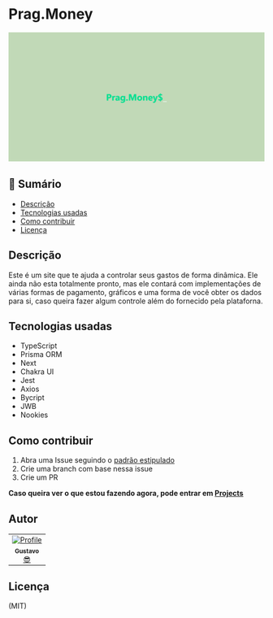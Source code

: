 # Prag.Money

<div styles="width: 100%; display: flex; justify-content: center">
  <img src="https://github.com/GustavoGomesDias/prag.money/blob/main/docs/images/readme-logo.png" alt="Pragmatic Money Logo  ">
</div>

## 📕 Sumário
- [Descrição](https://github.com/GustavoGomesDias/prag.money#descri%C3%A7%C3%A3o)
- [Tecnologias usadas](https://github.com/GustavoGomesDias/prag.money#tecnologias-usadas)
- [Como contribuir](https://github.com/GustavoGomesDias/prag.money#como-contribuir)
- [Licença](https://github.com/GustavoGomesDias/prag.money#licen%C3%A7a)

## Descrição

Este é um site que te ajuda a controlar seus gastos de forma dinâmica. Ele ainda não esta totalmente pronto, mas ele contará com implementações de várias formas de pagamento, gráficos e uma forma de você obter os dados para si, caso queira fazer algum controle além do fornecido pela plataforna.

## Tecnologias usadas
- TypeScript
- Prisma ORM
- Next
- Chakra UI
- Jest
- Axios
- Bycript
- JWB
- Nookies

## Como contribuir

1. Abra uma Issue seguindo o [padrão estipulado](https://github.com/GustavoGomesDias/prag.money/blob/main/docs/issue.md)
2. Crie uma branch com base nessa issue
3. Crie um PR

**Caso queira ver o que estou fazendo agora, pode entrar em [Projects](https://github.com/GustavoGomesDias/prag.money/projects/1)**

## Autor
<table>
  <tr>
    <td align="center"><a href="https://github.com/GustavoGomesDias"><img src="https://github.com/GustavoGomesDias.png" width="100px;" alt="Profile"/><br /><sub><b>Gustavo</b></sub></a><br /><a href="https://github.com/GustavoGomesDias" title="Code">😎</a></td>
  <tr>
</table>

## Licença
(MIT)
